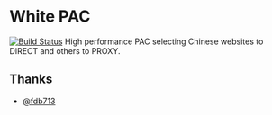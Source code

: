 # White PAC
[![Build Status](https://travis-ci.org/Constaline/whitepac.svg?branch=master)](https://travis-ci.org/Constaline/whitepac)
High performance PAC selecting Chinese websites to DIRECT and others to PROXY.


## Thanks
* [@fdb713](https://github.com/fdb713)
